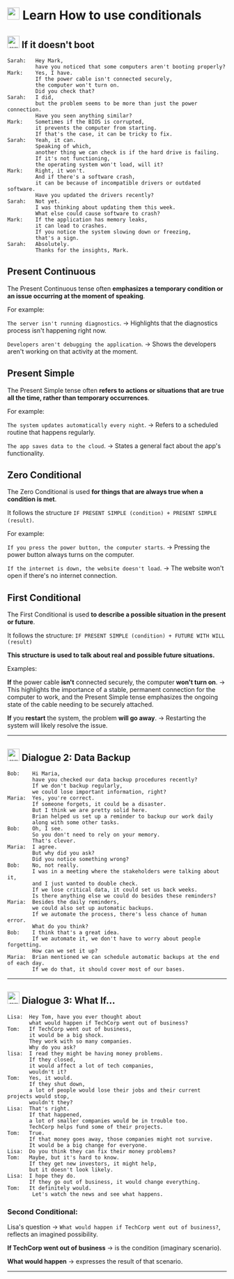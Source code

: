 # <img width="28" height="28" src="https://img.icons8.com/color/28/great-britain.png" alt="great britain"/> Learn How to use conditionals

## <img width="28" height="28" src="https://img.icons8.com/color/28/great-britain.png" alt="great britain"/> If it doesn't boot


```
Sarah:   Hey Mark,
         have you noticed that some computers aren't booting properly?
Mark:    Yes, I have.
         If the power cable isn't connected securely,
         the computer won't turn on.
         Did you check that?
Sarah:   I did,
         but the problem seems to be more than just the power connection.
         Have you seen anything similar?
Mark:    Sometimes if the BIOS is corrupted,
         it prevents the computer from starting.
         If that's the case, it can be tricky to fix.
Sarah:   Yeah, it can.
         Speaking of which,
         another thing we can check is if the hard drive is failing.
         If it's not functioning,
         the operating system won't load, will it?
Mark:    Right, it won't.
         And if there's a software crash,
         it can be because of incompatible drivers or outdated software.
         Have you updated the drivers recently?
Sarah:   Not yet.
         I was thinking about updating them this week.
         What else could cause software to crash?
Mark:    If the application has memory leaks,
         it can lead to crashes.
         If you notice the system slowing down or freezing,
         that's a sign.
Sarah:   Absolutely.
         Thanks for the insights, Mark.
```

## Present Continuous

The Present Continuous tense often **emphasizes a temporary condition or an issue occurring at the moment of speaking**. 

For example:

`The server isn't running diagnostics`. -> Highlights that the diagnostics process isn't happening right now.

`Developers aren't debugging the application`. -> Shows the developers aren't working on that activity at the moment.

## Present Simple

The Present Simple tense often **refers to actions or situations that are true all the time, rather than temporary occurrences**. 

For example:

`The system updates automatically every night`. -> Refers to a scheduled routine that happens regularly.

`The app saves data to the cloud`. -> States a general fact about the app's functionality.

## Zero Conditional

The Zero Conditional is used **for things that are always true when a condition is met**.

It follows the structure `IF PRESENT SIMPLE (condition) + PRESENT SIMPLE (result)`. 

For example:

`If you press the power button, the computer starts`. -> Pressing the power button always turns on the computer.

`If the internet is down, the website doesn't load`. -> The website won't open if there's no internet connection.



## First Conditional 

The First Conditional is used **to describe a possible situation in the present or future**. 

It follows the structure:  `IF PRESENT SIMPLE (condition) + FUTURE WITH WILL (result)` 

**This structure is used to talk about real and possible future situations.**

Examples: 

**If** the power cable **isn't** connected securely, the computer **won't turn on**.  -> This highlights the importance of a stable, permanent connection for the computer to work, and the Present Simple tense emphasizes the ongoing state of the cable needing to be securely attached.

**If** you **restart** the system, the problem **will go away**. -> Restarting the system will likely resolve the issue.


---

## <img width="28" height="28" src="https://img.icons8.com/color/28/great-britain.png" alt="great britain"/>  Dialogue 2: Data Backup

```
Bob:    Hi Maria,
        have you checked our data backup procedures recently?
        If we don't backup regularly,
        we could lose important information, right?
Maria:  Yes, you're correct.
        If someone forgets, it could be a disaster.
        But I think we are pretty solid here.
        Brian helped us set up a reminder to backup our work daily
        along with some other tasks.
Bob:    Oh, I see.
        So you don't need to rely on your memory.
        That's clever.
Maria:  I agree.
        But why did you ask?
        Did you notice something wrong?
Bob:    No, not really.
        I was in a meeting where the stakeholders were talking about it,
        and I just wanted to double check.
        If we lose critical data, it could set us back weeks.
        Is there anything else we could do besides these reminders?
Maria:  Besides the daily reminders,
        we could also set up automatic backups.
        If we automate the process, there's less chance of human error.
        What do you think?
Bob:    I think that's a great idea.
        If we automate it, we don't have to worry about people forgetting.
        How can we set it up?
Maria:  Brian mentioned we can schedule automatic backups at the end of each day.
        If we do that, it should cover most of our bases.
```

---

## <img width="28" height="28" src="https://img.icons8.com/color/28/great-britain.png" alt="great britain"/>  Dialogue 3: What If...


```
Lisa:  Hey Tom, have you ever thought about
       what would happen if TechCorp went out of business?
Tom:   If TechCorp went out of business,
       it would be a big shock.
       They work with so many companies.
       Why do you ask?
lisa:  I read they might be having money problems.
       If they closed,
       it would affect a lot of tech companies,
       wouldn't it?
Tom:   Yes, it would.
       If they shut down,
       a lot of people would lose their jobs and their current projects would stop,
       wouldn't they?
Lisa:  That's right.
       If that happened,
       a lot of smaller companies would be in trouble too.
       TechCorp helps fund some of their projects.
Tom:   True.
       If that money goes away, those companies might not survive.
       It would be a big change for everyone.
Lisa:  Do you think they can fix their money problems?
Tom:   Maybe, but it's hard to know.
       If they get new investors, it might help,
       but it doesn't look likely.
Lisa:  I hope they do.
       If they go out of business, it would change everything.
Tom:   It definitely would.
        Let's watch the news and see what happens.
```

### Second Conditional:

Lisa's question ->  `What would happen if TechCorp went out of business?`, reflects an imagined possibility.

**If TechCorp went out of business** -> is the condition (imaginary scenario).

**What would happen**  -> expresses the result of that scenario.



---


